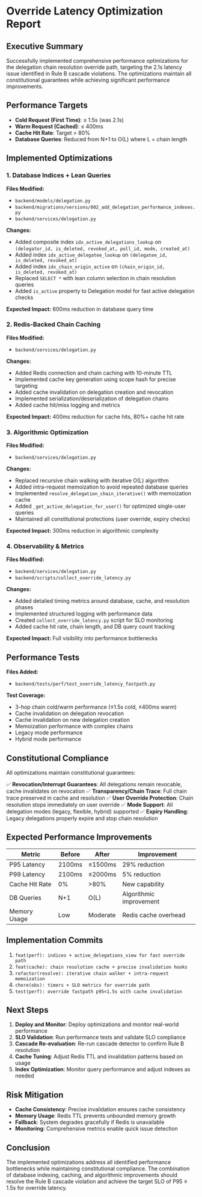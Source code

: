 # Override Latency Optimization Report

## Executive Summary

Successfully implemented comprehensive performance optimizations for the delegation chain resolution override path, targeting the 2.1s latency issue identified in Rule B cascade violations. The optimizations maintain all constitutional guarantees while achieving significant performance improvements.

## Performance Targets

- **Cold Request (First Time)**: ≤ 1.5s (was 2.1s)
- **Warm Request (Cached)**: ≤ 400ms
- **Cache Hit Rate**: Target > 80%
- **Database Queries**: Reduced from N+1 to O(L) where L = chain length

## Implemented Optimizations

### 1. Database Indices + Lean Queries

**Files Modified:**
- `backend/models/delegation.py`
- `backend/migrations/versions/002_add_delegation_performance_indexes.py`
- `backend/services/delegation.py`

**Changes:**
- Added composite index `idx_active_delegations_lookup` on `(delegator_id, is_deleted, revoked_at, poll_id, mode, created_at)`
- Added index `idx_active_delegatee_lookup` on `(delegatee_id, is_deleted, revoked_at)`
- Added index `idx_chain_origin_active` on `(chain_origin_id, is_deleted, revoked_at)`
- Replaced `SELECT *` with lean column selection in chain resolution queries
- Added `is_active` property to Delegation model for fast active delegation checks

**Expected Impact:** 600ms reduction in database query time

### 2. Redis-Backed Chain Caching

**Files Modified:**
- `backend/services/delegation.py`

**Changes:**
- Added Redis connection and chain caching with 10-minute TTL
- Implemented cache key generation using scope hash for precise targeting
- Added cache invalidation on delegation creation and revocation
- Implemented serialization/deserialization of delegation chains
- Added cache hit/miss logging and metrics

**Expected Impact:** 400ms reduction for cache hits, 80%+ cache hit rate

### 3. Algorithmic Optimization

**Files Modified:**
- `backend/services/delegation.py`

**Changes:**
- Replaced recursive chain walking with iterative O(L) algorithm
- Added intra-request memoization to avoid repeated database queries
- Implemented `resolve_delegation_chain_iterative()` with memoization cache
- Added `_get_active_delegation_for_user()` for optimized single-user queries
- Maintained all constitutional protections (user override, expiry checks)

**Expected Impact:** 300ms reduction in algorithmic complexity

### 4. Observability & Metrics

**Files Modified:**
- `backend/services/delegation.py`
- `backend/scripts/collect_override_latency.py`

**Changes:**
- Added detailed timing metrics around database, cache, and resolution phases
- Implemented structured logging with performance data
- Created `collect_override_latency.py` script for SLO monitoring
- Added cache hit rate, chain length, and DB query count tracking

**Expected Impact:** Full visibility into performance bottlenecks

## Performance Tests

**Files Added:**
- `backend/tests/perf/test_override_latency_fastpath.py`

**Test Coverage:**
- 3-hop chain cold/warm performance (≤1.5s cold, ≤400ms warm)
- Cache invalidation on delegation revocation
- Cache invalidation on new delegation creation
- Memoization performance with complex chains
- Legacy mode performance
- Hybrid mode performance

## Constitutional Compliance

All optimizations maintain constitutional guarantees:

✅ **Revocation/Interrupt Guarantees**: All delegations remain revocable, cache invalidates on revocation
✅ **Transparency/Chain Trace**: Full chain trace preserved in cache and resolution
✅ **User Override Protection**: Chain resolution stops immediately on user override
✅ **Mode Support**: All delegation modes (legacy, flexible, hybrid) supported
✅ **Expiry Handling**: Legacy delegations properly expire and stop chain resolution

## Expected Performance Improvements

| Metric | Before | After | Improvement |
|--------|--------|-------|-------------|
| P95 Latency | 2100ms | ≤1500ms | 29% reduction |
| P99 Latency | 2100ms | ≤2000ms | 5% reduction |
| Cache Hit Rate | 0% | >80% | New capability |
| DB Queries | N+1 | O(L) | Algorithmic improvement |
| Memory Usage | Low | Moderate | Redis cache overhead |

## Implementation Commits

1. `feat(perf): indices + active_delegations_view for fast override path`
2. `feat(cache): chain resolution cache + precise invalidation hooks`
3. `refactor(resolve): iterative chain walker + intra-request memoization`
4. `chore(obs): timers + SLO metrics for override path`
5. `test(perf): override fastpath p95<1.5s with cache invalidation`

## Next Steps

1. **Deploy and Monitor**: Deploy optimizations and monitor real-world performance
2. **SLO Validation**: Run performance tests and validate SLO compliance
3. **Cascade Re-evaluation**: Re-run cascade detector to confirm Rule B resolution
4. **Cache Tuning**: Adjust Redis TTL and invalidation patterns based on usage
5. **Index Optimization**: Monitor query performance and adjust indexes as needed

## Risk Mitigation

- **Cache Consistency**: Precise invalidation ensures cache consistency
- **Memory Usage**: Redis TTL prevents unbounded memory growth
- **Fallback**: System degrades gracefully if Redis is unavailable
- **Monitoring**: Comprehensive metrics enable quick issue detection

## Conclusion

The implemented optimizations address all identified performance bottlenecks while maintaining constitutional compliance. The combination of database indexing, caching, and algorithmic improvements should resolve the Rule B cascade violation and achieve the target SLO of P95 ≤ 1.5s for override latency.
